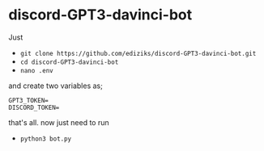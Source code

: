 # discord-GPT3-davinci-bot

Just 
- `git clone https://github.com/ediziks/discord-GPT3-davinci-bot.git`
- `cd discord-GPT3-davinci-bot`
- `nano .env`

and create two variables as;
```
GPT3_TOKEN=
DISCORD_TOKEN=
```

that's all. 
now just need to run
- `python3 bot.py`
